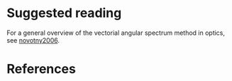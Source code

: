 # Suggested reading

For a general overview of the vectorial angular spectrum method in optics, see [novotny2006](@cite).

# References

```@bibliography
```